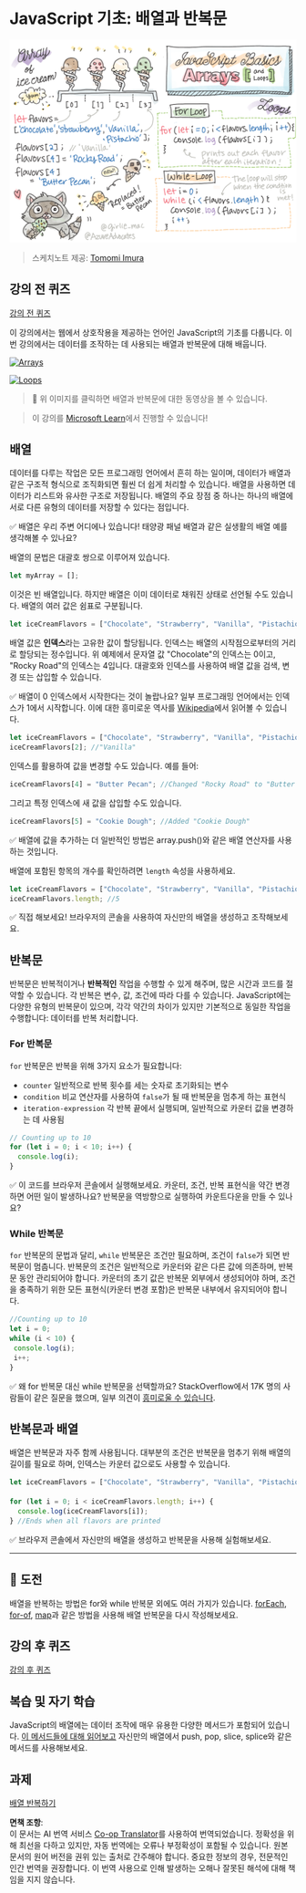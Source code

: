 <!--
CO_OP_TRANSLATOR_METADATA:
{
  "original_hash": "3f7f87871312cf6cc12662da7d973182",
  "translation_date": "2025-08-23T22:45:09+00:00",
  "source_file": "2-js-basics/4-arrays-loops/README.md",
  "language_code": "ko"
}
-->
# JavaScript 기초: 배열과 반복문

![JavaScript Basics - Arrays](../../../../sketchnotes/webdev101-js-arrays.png)
> 스케치노트 제공: [Tomomi Imura](https://twitter.com/girlie_mac)

## 강의 전 퀴즈
[강의 전 퀴즈](https://ashy-river-0debb7803.1.azurestaticapps.net/quiz/13)

이 강의에서는 웹에서 상호작용을 제공하는 언어인 JavaScript의 기초를 다룹니다. 이번 강의에서는 데이터를 조작하는 데 사용되는 배열과 반복문에 대해 배웁니다.

[![Arrays](https://img.youtube.com/vi/1U4qTyq02Xw/0.jpg)](https://youtube.com/watch?v=1U4qTyq02Xw "Arrays")

[![Loops](https://img.youtube.com/vi/Eeh7pxtTZ3k/0.jpg)](https://www.youtube.com/watch?v=Eeh7pxtTZ3k "Loops")

> 🎥 위 이미지를 클릭하면 배열과 반복문에 대한 동영상을 볼 수 있습니다.

> 이 강의를 [Microsoft Learn](https://docs.microsoft.com/learn/modules/web-development-101-arrays/?WT.mc_id=academic-77807-sagibbon)에서 진행할 수 있습니다!

## 배열

데이터를 다루는 작업은 모든 프로그래밍 언어에서 흔히 하는 일이며, 데이터가 배열과 같은 구조적 형식으로 조직화되면 훨씬 더 쉽게 처리할 수 있습니다. 배열을 사용하면 데이터가 리스트와 유사한 구조로 저장됩니다. 배열의 주요 장점 중 하나는 하나의 배열에 서로 다른 유형의 데이터를 저장할 수 있다는 점입니다.

✅ 배열은 우리 주변 어디에나 있습니다! 태양광 패널 배열과 같은 실생활의 배열 예를 생각해볼 수 있나요?

배열의 문법은 대괄호 쌍으로 이루어져 있습니다.

```javascript
let myArray = [];
```

이것은 빈 배열입니다. 하지만 배열은 이미 데이터로 채워진 상태로 선언될 수도 있습니다. 배열의 여러 값은 쉼표로 구분됩니다.

```javascript
let iceCreamFlavors = ["Chocolate", "Strawberry", "Vanilla", "Pistachio", "Rocky Road"];
```

배열 값은 **인덱스**라는 고유한 값이 할당됩니다. 인덱스는 배열의 시작점으로부터의 거리로 할당되는 정수입니다. 위 예제에서 문자열 값 "Chocolate"의 인덱스는 0이고, "Rocky Road"의 인덱스는 4입니다. 대괄호와 인덱스를 사용하여 배열 값을 검색, 변경 또는 삽입할 수 있습니다.

✅ 배열이 0 인덱스에서 시작한다는 것이 놀랍나요? 일부 프로그래밍 언어에서는 인덱스가 1에서 시작합니다. 이에 대한 흥미로운 역사를 [Wikipedia](https://en.wikipedia.org/wiki/Zero-based_numbering)에서 읽어볼 수 있습니다.

```javascript
let iceCreamFlavors = ["Chocolate", "Strawberry", "Vanilla", "Pistachio", "Rocky Road"];
iceCreamFlavors[2]; //"Vanilla"
```

인덱스를 활용하여 값을 변경할 수도 있습니다. 예를 들어:

```javascript
iceCreamFlavors[4] = "Butter Pecan"; //Changed "Rocky Road" to "Butter Pecan"
```

그리고 특정 인덱스에 새 값을 삽입할 수도 있습니다.

```javascript
iceCreamFlavors[5] = "Cookie Dough"; //Added "Cookie Dough"
```

✅ 배열에 값을 추가하는 더 일반적인 방법은 array.push()와 같은 배열 연산자를 사용하는 것입니다.

배열에 포함된 항목의 개수를 확인하려면 `length` 속성을 사용하세요.

```javascript
let iceCreamFlavors = ["Chocolate", "Strawberry", "Vanilla", "Pistachio", "Rocky Road"];
iceCreamFlavors.length; //5
```

✅ 직접 해보세요! 브라우저의 콘솔을 사용하여 자신만의 배열을 생성하고 조작해보세요.

## 반복문

반복문은 반복적이거나 **반복적인** 작업을 수행할 수 있게 해주며, 많은 시간과 코드를 절약할 수 있습니다. 각 반복은 변수, 값, 조건에 따라 다를 수 있습니다. JavaScript에는 다양한 유형의 반복문이 있으며, 각각 약간의 차이가 있지만 기본적으로 동일한 작업을 수행합니다: 데이터를 반복 처리합니다.

### For 반복문

`for` 반복문은 반복을 위해 3가지 요소가 필요합니다:
- `counter` 일반적으로 반복 횟수를 세는 숫자로 초기화되는 변수
- `condition` 비교 연산자를 사용하여 `false`가 될 때 반복문을 멈추게 하는 표현식
- `iteration-expression` 각 반복 끝에서 실행되며, 일반적으로 카운터 값을 변경하는 데 사용됨
  
```javascript
// Counting up to 10
for (let i = 0; i < 10; i++) {
  console.log(i);
}
```

✅ 이 코드를 브라우저 콘솔에서 실행해보세요. 카운터, 조건, 반복 표현식을 약간 변경하면 어떤 일이 발생하나요? 반복문을 역방향으로 실행하여 카운트다운을 만들 수 있나요?

### While 반복문

`for` 반복문의 문법과 달리, `while` 반복문은 조건만 필요하며, 조건이 `false`가 되면 반복문이 멈춥니다. 반복문의 조건은 일반적으로 카운터와 같은 다른 값에 의존하며, 반복문 동안 관리되어야 합니다. 카운터의 초기 값은 반복문 외부에서 생성되어야 하며, 조건을 충족하기 위한 모든 표현식(카운터 변경 포함)은 반복문 내부에서 유지되어야 합니다.

```javascript
//Counting up to 10
let i = 0;
while (i < 10) {
 console.log(i);
 i++;
}
```

✅ 왜 for 반복문 대신 while 반복문을 선택할까요? StackOverflow에서 17K 명의 사람들이 같은 질문을 했으며, 일부 의견이 [흥미로울 수 있습니다](https://stackoverflow.com/questions/39969145/while-loops-vs-for-loops-in-javascript).

## 반복문과 배열

배열은 반복문과 자주 함께 사용됩니다. 대부분의 조건은 반복문을 멈추기 위해 배열의 길이를 필요로 하며, 인덱스는 카운터 값으로도 사용할 수 있습니다.

```javascript
let iceCreamFlavors = ["Chocolate", "Strawberry", "Vanilla", "Pistachio", "Rocky Road"];

for (let i = 0; i < iceCreamFlavors.length; i++) {
  console.log(iceCreamFlavors[i]);
} //Ends when all flavors are printed
```

✅ 브라우저 콘솔에서 자신만의 배열을 생성하고 반복문을 사용해 실험해보세요.

---

## 🚀 도전

배열을 반복하는 방법은 for와 while 반복문 외에도 여러 가지가 있습니다. [forEach](https://developer.mozilla.org/docs/Web/JavaScript/Reference/Global_Objects/Array/forEach), [for-of](https://developer.mozilla.org/docs/Web/JavaScript/Reference/Statements/for...of), [map](https://developer.mozilla.org/docs/Web/JavaScript/Reference/Global_Objects/Array/map)과 같은 방법을 사용해 배열 반복문을 다시 작성해보세요.

## 강의 후 퀴즈
[강의 후 퀴즈](https://ashy-river-0debb7803.1.azurestaticapps.net/quiz/14)

## 복습 및 자기 학습

JavaScript의 배열에는 데이터 조작에 매우 유용한 다양한 메서드가 포함되어 있습니다. [이 메서드들에 대해 읽어보고](https://developer.mozilla.org/docs/Web/JavaScript/Reference/Global_Objects/Array) 자신만의 배열에서 push, pop, slice, splice와 같은 메서드를 사용해보세요.

## 과제

[배열 반복하기](assignment.md)

**면책 조항**:  
이 문서는 AI 번역 서비스 [Co-op Translator](https://github.com/Azure/co-op-translator)를 사용하여 번역되었습니다. 정확성을 위해 최선을 다하고 있지만, 자동 번역에는 오류나 부정확성이 포함될 수 있습니다. 원본 문서의 원어 버전을 권위 있는 출처로 간주해야 합니다. 중요한 정보의 경우, 전문적인 인간 번역을 권장합니다. 이 번역 사용으로 인해 발생하는 오해나 잘못된 해석에 대해 책임을 지지 않습니다.